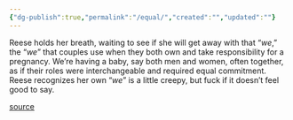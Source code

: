 ```yaml
---
{"dg-publish":true,"permalink":"/equal/","created":"","updated":""}
---
```


Reese holds her breath, waiting to see if she will get away with that “*we*,” the “*we*” that couples use when they both own and take responsibility for a pregnancy. We’re having a baby, say both men and women, often together, as if their roles were interchangeable and required equal commitment. Reese recognizes her own “*we*” is a little creepy, but fuck if it doesn’t feel good to say.

[source](https://www.goodreads.com/book/show/48890225-detransition-baby)

